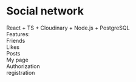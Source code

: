 # Social network <br> 
React + TS + Cloudinary + Node.js + PostgreSQL <br>
Features: <br>
Friends <br>
Likes <br>
Posts <br>
My page <br>
Authorization <br>
registration <br>
